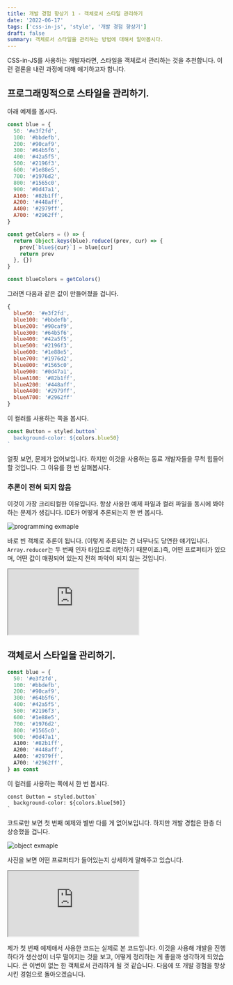 ```yaml
---
title: 개발 경험 향상기 1 - 객체로서 스타일 관리하기
date: '2022-06-17'
tags: ['css-in-js', 'style', '개발 경험 향상기']
draft: false
summary: 객체로서 스타일을 관리하는 방법에 대해서 알아봅시다.
---
```


CSS-in-JS를 사용하는 개발자라면, 스타일을 객체로서 관리하는 것을 추천합니다. 이런 결론을 내린 과정에 대해 얘기하고자 합니다.

## 프로그래밍적으로 스타일을 관리하기.

아래 예제를 봅시다.

```js
const blue = {
  50: '#e3f2fd',
  100: '#bbdefb',
  200: '#90caf9',
  300: '#64b5f6',
  400: '#42a5f5',
  500: '#2196f3',
  600: '#1e88e5',
  700: '#1976d2',
  800: '#1565c0',
  900: '#0d47a1',
  A100: '#82b1ff',
  A200: '#448aff',
  A400: '#2979ff',
  A700: '#2962ff',
}

const getColors = () => {
  return Object.keys(blue).reduce((prev, cur) => {
    prev[`blue${cur}`] = blue[cur]
    return prev
  }, {})
}

const blueColors = getColors()
```

그러면 다음과 같은 값이 만들어졌을 겁니다.

```js
{
  blue50: '#e3f2fd',
  blue100: '#bbdefb',
  blue200: '#90caf9',
  blue300: '#64b5f6',
  blue400: '#42a5f5',
  blue500: '#2196f3',
  blue600: '#1e88e5',
  blue700: '#1976d2',
  blue800: '#1565c0',
  blue900: '#0d47a1',
  blueA100: '#82b1ff',
  blueA200: '#448aff',
  blueA400: '#2979ff',
  blueA700: '#2962ff'
}
```

이 컬러를 사용하는 쪽을 봅시다.

```jsx
const Button = styled.button`
  background-color: ${colors.blue50}
`
```

얼핏 보면, 문제가 없어보입니다. 하지만 이것을 사용하는 동료 개발자들을 무척 힘들어할 것입니다. 그 이유를 한 번 살펴봅시다.

### 추론이 전혀 되지 않음

이것이 가장 크리티컬한 이유입니다. 항상 사용한 예제 파일과 컬러 파일을 동시에 봐야하는 문제가 생깁니다. IDE가 어떻게 추론되는지 한 번 봅시다.

<img src='/static/images/css-in-js-programming.png' alt="programming exmaple" />


바로 빈 객체로 추론이 됩니다. (이렇게 추론되는 건 너무나도 당연한 얘기입니다. `Array.reducer`는 두 번째 인자 타입으로 리턴하기 때문이죠.)즉, 어떤 프로퍼티가 있으며, 어떤 값이 매핑되어 있는지 전혀 파악이 되지 않는 것입니다.

<iframe src="https://codesandbox.io/embed/cool-cdn-73y7r5?fontsize=14&hidenavigation=1&theme=dark&view=editor"
     style={{ 
        width:"100%",
        height:"500px",
        border:"0",
        borderRadius: "4px",
        overflow: "hidden",
      }}
     title="cool-cdn-73y7r5"
     allow="accelerometer; ambient-light-sensor; camera; encrypted-media; geolocation; gyroscope; hid; microphone; midi; payment; usb; vr; xr-spatial-tracking"
     sandbox="allow-forms allow-modals allow-popups allow-presentation allow-same-origin allow-scripts"
   ></iframe>

## 객체로서 스타일을 관리하기.

```ts
const blue = {
  50: '#e3f2fd',
  100: '#bbdefb',
  200: '#90caf9',
  300: '#64b5f6',
  400: '#42a5f5',
  500: '#2196f3',
  600: '#1e88e5',
  700: '#1976d2',
  800: '#1565c0',
  900: '#0d47a1',
  A100: '#82b1ff',
  A200: '#448aff',
  A400: '#2979ff',
  A700: '#2962ff',
} as const
```

이 컬러를 사용하는 쪽에서 한 번 봅시다.

```tsx
const Button = styled.button`
  background-color: ${colors.blue[50]}
`
```

코드로만 보면 첫 번째 예제와 별반 다를 게 없어보입니다. 하지만 개발 경험은 한층 더 상승했을 겁니다.

<img src='/static/images/css-in-js-object.png' alt="object exmaple" />

사진을 보면 어떤 프로퍼티가 들어있는지 상세하게 말해주고 있습니다.

<iframe src="https://codesandbox.io/embed/adoring-tree-e8fmd0?fontsize=14&hidenavigation=1&theme=dark&view=editor"
      style={{ 
        width:"100%",
        height:"500px",
        border:"0",
        borderRadius: "4px",
        overflow: "hidden",
      }}
     title="adoring-tree-e8fmd0"
     allow="accelerometer; ambient-light-sensor; camera; encrypted-media; geolocation; gyroscope; hid; microphone; midi; payment; usb; vr; xr-spatial-tracking"
     sandbox="allow-forms allow-modals allow-popups allow-presentation allow-same-origin allow-scripts"
   ></iframe>

제가 첫 번째 예제애서 사용한 코드는 실제로 본 코드입니다. 이것을 사용해 개발을 진행하다가 생산성이 너무 떨어지는 것을 보고, 어떻게 정리하는 게 좋을까 생각하게 되었습니다. 큰 이변이 없는 한 객체로서 관리하게 될 것 같습니다. 다음에 또 개발 경험을 향상시킨 경험으로 돌아오겠습니다.